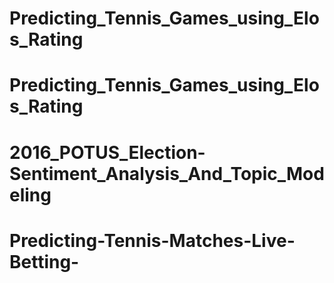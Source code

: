 # Predicting_Tennis_Games_using_Elos_Rating
# Predicting_Tennis_Games_using_Elos_Rating
# 2016_POTUS_Election-Sentiment_Analysis_And_Topic_Modeling
# Predicting-Tennis-Matches-Live-Betting-

